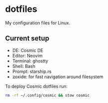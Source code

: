 # dotfiles

My configuration files for Linux.

## Current setup

- DE: Cosmic DE
- Editor: Neovim
- Terminal: ghostty
- Shell: Bash
- Prompt: starship.rs
- zoxide: for fast navigation around filesystem

To deploy Cosmic dotfiles run:

```bash
rm -rf ~/.config/cosmic && stow cosmic
```
